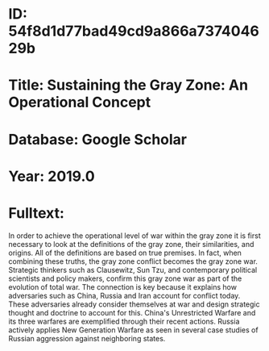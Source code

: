 # ID: 54f8d1d77bad49cd9a866a737404629b
# Title: Sustaining the Gray Zone: An Operational Concept
# Database: Google Scholar
# Year: 2019.0
# Fulltext:
In order to achieve the operational level of war within the gray zone it is first necessary to look at the definitions of the gray zone, their similarities, and origins.
All of the definitions are based on true premises.
In fact, when combining these truths, the gray zone conflict becomes the gray zone war.
Strategic thinkers such as Clausewitz, Sun Tzu, and contemporary political scientists and policy makers, confirm this gray zone war as part of the evolution of total war.
The connection is key because it explains how adversaries such as China, Russia and Iran account for conflict today.
These adversaries already consider themselves at war and design strategic thought and doctrine to account for this.
China's Unrestricted Warfare and its three warfares are exemplified through their recent actions.
Russia actively applies New Generation Warfare as seen in several case studies of Russian aggression against neighboring states.